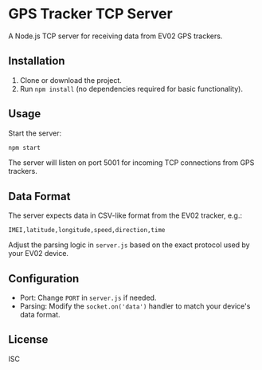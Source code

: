 # GPS Tracker TCP Server

A Node.js TCP server for receiving data from EV02 GPS trackers.

## Installation

1. Clone or download the project.
2. Run `npm install` (no dependencies required for basic functionality).

## Usage

Start the server:

```bash
npm start
```

The server will listen on port 5001 for incoming TCP connections from GPS trackers.

## Data Format

The server expects data in CSV-like format from the EV02 tracker, e.g.:

```
IMEI,latitude,longitude,speed,direction,time
```

Adjust the parsing logic in `server.js` based on the exact protocol used by your EV02 device.

## Configuration

- Port: Change `PORT` in `server.js` if needed.
- Parsing: Modify the `socket.on('data')` handler to match your device's data format.

## License

ISC